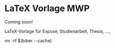 # LaTeX Vorlage MWP

Coming soon!

LaTeX-Vorlage für Exposé, Studienarbeit, Thesis, ...‚

rm -rf $(biber --cache)